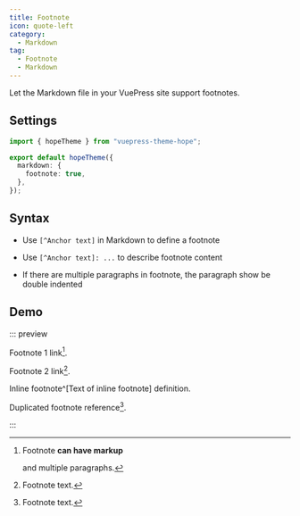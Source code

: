 ```yaml
---
title: Footnote
icon: quote-left
category:
  - Markdown
tag:
  - Footnote
  - Markdown
---
```


Let the Markdown file in your VuePress site support footnotes.

<!-- more -->

## Settings

```ts twoslash {5} title=".vuepress/theme.ts"
import { hopeTheme } from "vuepress-theme-hope";

export default hopeTheme({
  markdown: {
    footnote: true,
  },
});
```

## Syntax

- Use `[^Anchor text]` in Markdown to define a footnote

- Use `[^Anchor text]: ...` to describe footnote content

- If there are multiple paragraphs in footnote, the paragraph show be double indented

## Demo

::: preview

Footnote 1 link[^first].

Footnote 2 link[^second].

Inline footnote^[Text of inline footnote] definition.

Duplicated footnote reference[^second].

[^first]: Footnote **can have markup**

    and multiple paragraphs.

[^second]: Footnote text.

:::
